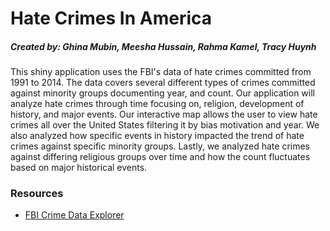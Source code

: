 # Hate Crimes In America
##### Created by: Ghina Mubin, Meesha Hussain, Rahma Kamel, Tracy Huynh

This shiny application uses the FBI's data of hate crimes committed from 1991 to 2014. The data covers several different types of crimes committed against minority groups documenting year, and count. Our application will analyze hate crimes through time focusing on, religion, development of history, and major events. Our interactive map allows the user to view hate crimes all over the United States filtering it by bias motivation and year. We also analyzed how specific events in history impacted the trend of hate crimes against specific minority groups. Lastly, we analyzed hate crimes against differing religious groups over time and how the count fluctuates based on major historical events.

### Resources
- [FBI Crime Data Explorer](https://crime-data-explorer.fr.cloud.gov/downloads-and-docs) 

